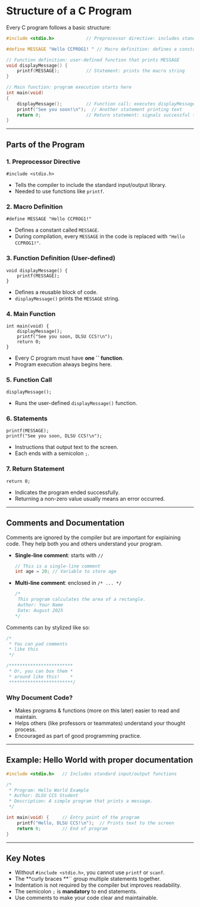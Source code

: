 # Structure of a C Program

Every C program follows a basic structure:

```c
#include <stdio.h>            // Preprocessor directive: includes standard I/O functions

#define MESSAGE "Hello CCPROG1! " // Macro definition: defines a constant MESSAGE

// Function definition: user-defined function that prints MESSAGE
void displayMessage() {
    printf(MESSAGE);          // Statement: prints the macro string
}

// Main function: program execution starts here
int main(void)
{
    displayMessage();         // Function call: executes displayMessage()
    printf("See you soon!\n");  // Another statement printing text
    return 0;                 // Return statement: signals successful termination
}
```

---

## Parts of the Program

### 1. Preprocessor Directive

`#include <stdio.h>`

- Tells the compiler to include the standard input/output library.
- Needed to use functions like `printf`.

### 2. Macro Definition

`#define MESSAGE "Hello CCPROG1!"`

- Defines a constant called `MESSAGE`.
- During compilation, every `MESSAGE` in the code is replaced with `"Hello CCPROG1!"`.

### 3. Function Definition (User-defined)

```
void displayMessage() {
    printf(MESSAGE);
}
```

- Defines a reusable block of code.
- `displayMessage()` prints the `MESSAGE` string.

### 4. Main Function

```
int main(void) {
    displayMessage();
    printf("See you soon, DLSU CCS!\n");
    return 0;
}
```

- Every C program must have **one **``** function**.
- Program execution always begins here.

### 5. Function Call

`displayMessage();`

- Runs the user-defined `displayMessage()` function.

### 6. Statements

```
printf(MESSAGE);
printf("See you soon, DLSU CCS!\n");
```

- Instructions that output text to the screen.
- Each ends with a semicolon `;`.

### 7. Return Statement

`return 0;`

- Indicates the program ended successfully.
- Returning a non-zero value usually means an error occurred.

---

## Comments and Documentation

Comments are ignored by the compiler but are important for explaining code. They help both you and others understand your program.

- **Single-line comment**: starts with `//`

  ```c
  // This is a single-line comment
  int age = 20; // Variable to store age
  ```

- **Multi-line comment**: enclosed in `/* ... */`

  ```c
  /*
   This program calculates the area of a rectangle.
   Author: Your Name
   Date: August 2025
  */
  ```

Comments can by stylized like so:

```c
/*
 * You can pad comments
 * like this
 */
```

```c
/************************
 * Or, you can box them *
 * around like this!    *
 ************************/
```

### Why Document Code?

- Makes programs & functions (more on this later) easier to read and maintain.
- Helps others (like professors or teammates) understand your thought process.
- Encouraged as part of good programming practice.

---

## Example: Hello World with proper documentation

```c
#include <stdio.h>   // Includes standard input/output functions

/*
 * Program: Hello World Example
 * Author: DLSU CCS Student
 * Description: A simple program that prints a message.
 */

int main(void) {     // Entry point of the program
    printf("Hello, DLSU CCS!\n");  // Prints text to the screen
    return 0;        // End of program
}
```

---

## Key Notes

- Without `#include <stdio.h>`, you cannot use `printf` or `scanf`.
- The **curly braces **`` group multiple statements together.
- Indentation is not required by the compiler but improves readability.
- The semicolon `;` is **mandatory** to end statements.
- Use comments to make your code clear and maintainable.
